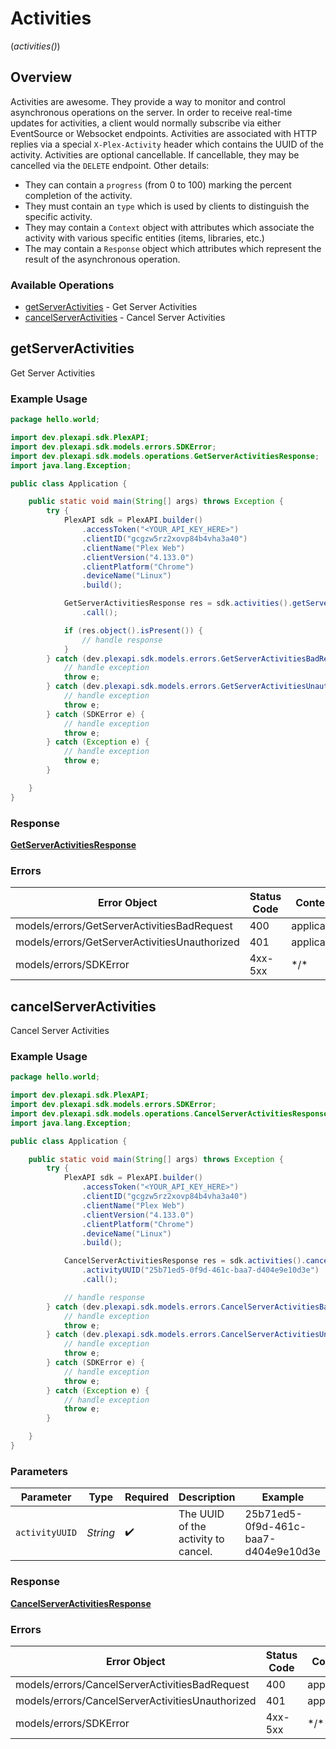 # Activities
(*activities()*)

## Overview

Activities are awesome. They provide a way to monitor and control asynchronous operations on the server. In order to receive real-time updates for activities, a client would normally subscribe via either EventSource or Websocket endpoints.
Activities are associated with HTTP replies via a special `X-Plex-Activity` header which contains the UUID of the activity.
Activities are optional cancellable. If cancellable, they may be cancelled via the `DELETE` endpoint. Other details:
- They can contain a `progress` (from 0 to 100) marking the percent completion of the activity.
- They must contain an `type` which is used by clients to distinguish the specific activity.
- They may contain a `Context` object with attributes which associate the activity with various specific entities (items, libraries, etc.)
- The may contain a `Response` object which attributes which represent the result of the asynchronous operation.


### Available Operations

* [getServerActivities](#getserveractivities) - Get Server Activities
* [cancelServerActivities](#cancelserveractivities) - Cancel Server Activities

## getServerActivities

Get Server Activities

### Example Usage

```java
package hello.world;

import dev.plexapi.sdk.PlexAPI;
import dev.plexapi.sdk.models.errors.SDKError;
import dev.plexapi.sdk.models.operations.GetServerActivitiesResponse;
import java.lang.Exception;

public class Application {

    public static void main(String[] args) throws Exception {
        try {
            PlexAPI sdk = PlexAPI.builder()
                .accessToken("<YOUR_API_KEY_HERE>")
                .clientID("gcgzw5rz2xovp84b4vha3a40")
                .clientName("Plex Web")
                .clientVersion("4.133.0")
                .clientPlatform("Chrome")
                .deviceName("Linux")
                .build();

            GetServerActivitiesResponse res = sdk.activities().getServerActivities()
                .call();

            if (res.object().isPresent()) {
                // handle response
            }
        } catch (dev.plexapi.sdk.models.errors.GetServerActivitiesBadRequest e) {
            // handle exception
            throw e;
        } catch (dev.plexapi.sdk.models.errors.GetServerActivitiesUnauthorized e) {
            // handle exception
            throw e;
        } catch (SDKError e) {
            // handle exception
            throw e;
        } catch (Exception e) {
            // handle exception
            throw e;
        }

    }
}
```

### Response

**[GetServerActivitiesResponse](../../models/operations/GetServerActivitiesResponse.md)**

### Errors

| Error Object                                  | Status Code                                   | Content Type                                  |
| --------------------------------------------- | --------------------------------------------- | --------------------------------------------- |
| models/errors/GetServerActivitiesBadRequest   | 400                                           | application/json                              |
| models/errors/GetServerActivitiesUnauthorized | 401                                           | application/json                              |
| models/errors/SDKError                        | 4xx-5xx                                       | \*\/*                                         |


## cancelServerActivities

Cancel Server Activities

### Example Usage

```java
package hello.world;

import dev.plexapi.sdk.PlexAPI;
import dev.plexapi.sdk.models.errors.SDKError;
import dev.plexapi.sdk.models.operations.CancelServerActivitiesResponse;
import java.lang.Exception;

public class Application {

    public static void main(String[] args) throws Exception {
        try {
            PlexAPI sdk = PlexAPI.builder()
                .accessToken("<YOUR_API_KEY_HERE>")
                .clientID("gcgzw5rz2xovp84b4vha3a40")
                .clientName("Plex Web")
                .clientVersion("4.133.0")
                .clientPlatform("Chrome")
                .deviceName("Linux")
                .build();

            CancelServerActivitiesResponse res = sdk.activities().cancelServerActivities()
                .activityUUID("25b71ed5-0f9d-461c-baa7-d404e9e10d3e")
                .call();

            // handle response
        } catch (dev.plexapi.sdk.models.errors.CancelServerActivitiesBadRequest e) {
            // handle exception
            throw e;
        } catch (dev.plexapi.sdk.models.errors.CancelServerActivitiesUnauthorized e) {
            // handle exception
            throw e;
        } catch (SDKError e) {
            // handle exception
            throw e;
        } catch (Exception e) {
            // handle exception
            throw e;
        }

    }
}
```

### Parameters

| Parameter                            | Type                                 | Required                             | Description                          | Example                              |
| ------------------------------------ | ------------------------------------ | ------------------------------------ | ------------------------------------ | ------------------------------------ |
| `activityUUID`                       | *String*                             | :heavy_check_mark:                   | The UUID of the activity to cancel.  | 25b71ed5-0f9d-461c-baa7-d404e9e10d3e |

### Response

**[CancelServerActivitiesResponse](../../models/operations/CancelServerActivitiesResponse.md)**

### Errors

| Error Object                                     | Status Code                                      | Content Type                                     |
| ------------------------------------------------ | ------------------------------------------------ | ------------------------------------------------ |
| models/errors/CancelServerActivitiesBadRequest   | 400                                              | application/json                                 |
| models/errors/CancelServerActivitiesUnauthorized | 401                                              | application/json                                 |
| models/errors/SDKError                           | 4xx-5xx                                          | \*\/*                                            |

